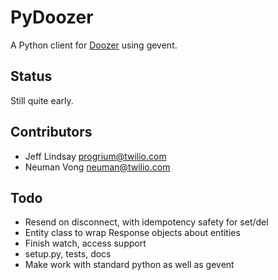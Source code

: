 # PyDoozer

A Python client for [Doozer](https://github.com/ha/doozer) using gevent. 

## Status

Still quite early.

## Contributors

 * Jeff Lindsay <progrium@twilio.com>
 * Neuman Vong <neuman@twilio.com>

## Todo

 * Resend on disconnect, with idempotency safety for set/del
 * Entity class to wrap Response objects about entities
 * Finish watch, access support
 * setup.py, tests, docs
 * Make work with standard python as well as gevent